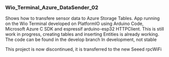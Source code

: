 ### Wio_Terminal_Azure_DataSender_02

Shows how to transfere sensor data to Azure Storage Tables. App running on the Wio Terminal developed on PlatformIO using Arduino Code, Microsoft Azure C SDK and espressif arduino-esp32 HTTPClient. This is still work in progress, creating tables and inserting Entities is already working. The code can be found in the develop branch
In development, not stable

This project is now discontinued, it is transferred to the new Seeed rpcWiFi


